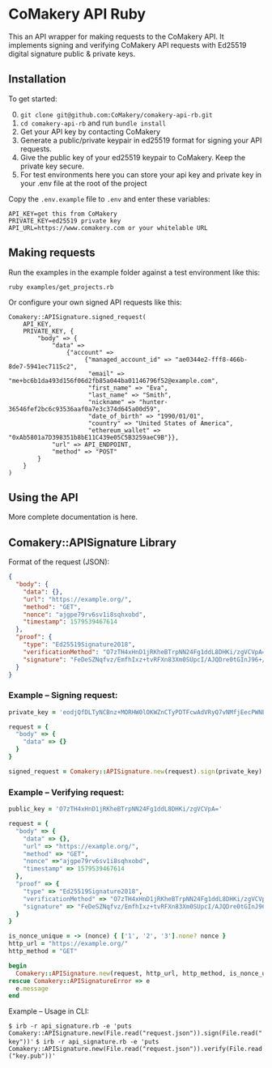 # CoMakery API Ruby 

This an API wrapper for making requests to the CoMakery API. It implements signing and verifying CoMakery API requests with Ed25519 digital signature public & private keys.

## Installation

To get started:

0. `git clone git@github.com:CoMakery/comakery-api-rb.git`
1. `cd comakery-api-rb` and run `bundle install`
1. Get your API key by contacting CoMakery
1. Generate a public/private keypair in ed25519 format for signing your API requests.
1. Give the public key of your ed25519 keypair to CoMakery. Keep the private key secure.
1. For test environments here you can store your api key and private key in your .env file at the root of the project

Copy the `.env.example` file to `.env` and enter these variables:
```
API_KEY=get this from CoMakery
PRIVATE_KEY=ed25519 private key
API_URL=https://www.comakery.com or your whitelable URL
```

## Making requests

Run the examples in the example folder against a test environment like this:
```
ruby examples/get_projects.rb
```

Or configure your own signed API requests like this:
```
Comakery::APISignature.signed_request(
    API_KEY,
    PRIVATE_KEY, {
        "body" => {
            "data" =>
                {"account" =>
                     {"managed_account_id" => "ae0344e2-fff8-466b-8de7-5941ec7115c2",
                      "email" => "me+bc6b1da493d156f06d2fb85a044ba01146796f52@example.com",
                      "first_name" => "Eva",
                      "last_name" => "Smith",
                      "nickname" => "hunter-36546fef2bc6c93536aaf0a7e3c374d645a00d59",
                      "date_of_birth" => "1990/01/01",
                      "country" => "United States of America",
                      "ethereum_wallet" => "0xAb5801a7D398351b8bE11C439e05C5B3259aeC9B"}},
            "url" => API_ENDPOINT,
            "method" => "POST"
        }
    }
)
```

## Using the API

More complete documentation is here.

## Comakery::APISignature Library

Format of the request (JSON):
```json
{
  "body": {
    "data": {},
    "url": "https://example.org/",
    "method": "GET",
    "nonce": "ajgpe79rv6sv1i8sqhxobd",
    "timestamp": 1579539467614
  },
  "proof": {
    "type": "Ed25519Signature2018",
    "verificationMethod": "O7zTH4xHnD1jRKheBTrpNN24Fg1ddL8DHKi/zgVCVpA=",
    "signature": "FeDeSZNqfvz/EmfhIxz+tvRFXn83Xm0SUpcI/AJQDre0tGInJ96+/HN0nhG2vHPevKfpGaq9cr0zwuC6OEbvCQ=="
  }
}
```


### Example – Signing request:
```ruby
private_key = 'eodjQfDLTyNCBnz+MORHW0lOKWZnCTyPDTFcwAdVRyQ7vNMfjEecPWNEqF4FOuk03bgWDV10vwMcqL/OBUJWkA=='

request = {
  "body" => {
    "data" => {}
  }
}

signed_request = Comakery::APISignature.new(request).sign(private_key)
```


### Example – Verifying request:
```ruby
public_key = 'O7zTH4xHnD1jRKheBTrpNN24Fg1ddL8DHKi/zgVCVpA='

request = {
  "body" => {
    "data" => {},
    "url" => "https://example.org/",
    "method" => "GET",
    "nonce" =>"ajgpe79rv6sv1i8sqhxobd",
    "timestamp" => 1579539467614
  },
  "proof" => {
    "type" => "Ed25519Signature2018",
    "verificationMethod" => "O7zTH4xHnD1jRKheBTrpNN24Fg1ddL8DHKi/zgVCVpA=",
    "signature" => "FeDeSZNqfvz/EmfhIxz+tvRFXn83Xm0SUpcI/AJQDre0tGInJ96+/HN0nhG2vHPevKfpGaq9cr0zwuC6OEbvCQ=="
  }
}

is_nonce_unique = -> (nonce) { ['1', '2', '3'].none? nonce }
http_url = "https://example.org/"
http_method = "GET"

begin
  Comakery::APISignature.new(request, http_url, http_method, is_nonce_unique).verify(public_key)
rescue Comakery::APISignatureError => e
  e.message
end
```


Example – Usage in CLI:

`$ irb -r api_signature.rb -e 'puts Comakery::APISignature.new(File.read("request.json")).sign(File.read("key"))'`
`$ irb -r api_signature.rb -e 'puts Comakery::APISignature.new(File.read("request.json")).verify(File.read("key.pub"))'`
